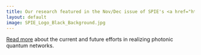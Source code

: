 ```yaml
---
title: Our research featured in the Nov/Dec issue of SPIE's <a href="https://spie.org/news/photonics-focus"> <em><strong>Photonics Focus</strong></em> </a>
layout: default
image: SPIE_Logo_Black_Background.jpg
---
```

[Read more](https://spie.org/news/photonics-focus/novdec-2022/envisioning-quantum-networks?SSO=1) about the current and future efforts in realizing photonic quantum networks.